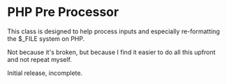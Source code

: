 # PHP Pre Processor

This class is designed to help process inputs and especially re-formatting the $_FILE system on PHP.

Not because it's broken, but because I find it easier to do all this upfront and not repeat myself.

Initial release, incomplete.